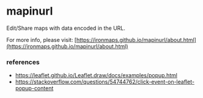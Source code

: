 # mapinurl

Edit/Share maps with data encoded in the URL.

For more info, please visit: [https://ironmaps.github.io/mapinurl/about.html](https://ironmaps.github.io/mapinurl/about.html)

### references

 - https://leaflet.github.io/Leaflet.draw/docs/examples/popup.html
 - https://stackoverflow.com/questions/54744762/click-event-on-leaflet-popup-content
